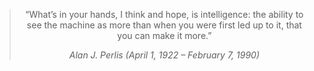 <div align="center">
  
> “What’s in your hands, I think and hope, is intelligence: the ability to see the machine as more than when you were first led up to it, that you can make it more.”
> 
> <cite>Alan J. Perlis (April 1, 1922 – February 7, 1990)</cite>
 
</div>
